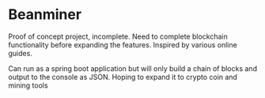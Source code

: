 # Beanminer
Proof of concept project, incomplete.  Need to complete blockchain functionality before expanding the features.
Inspired by various online guides.

Can run as a spring boot application but will only build a chain of blocks and output to the console as JSON.
Hoping to expand it to crypto coin and mining tools
